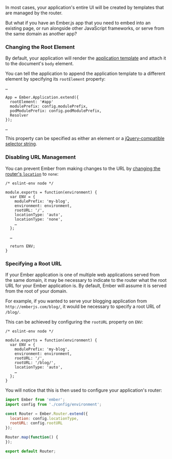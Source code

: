 In most cases, your application's entire UI will be created by templates
that are managed by the router.

But what if you have an Ember.js app that you need to embed into an
existing page, or run alongside other JavaScript frameworks, or serve from the
same domain as another app?

### Changing the Root Element

By default, your application will render the [application template](../routing/defining-your-routes/#toc_the-application-route)
and attach it to the document's `body` element.

You can tell the application to append the application template to a
different element by specifying its `rootElement` property:

```app/app.js{+4}
…

App = Ember.Application.extend({
  rootElement: '#app'
  modulePrefix: config.modulePrefix,
  podModulePrefix: config.podModulePrefix,
  Resolver
});

…
```

This property can be specified as either an element or a
[jQuery-compatible selector
string](http://api.jquery.com/category/selectors/).

### Disabling URL Management

You can prevent Ember from making changes to the URL by [changing the
router's `location`](specifying-url-type) to
`none`:

```config/environment.js{-8,+9}
/* eslint-env node */

module.exports = function(environment) {
  var ENV = {
    modulePrefix: 'my-blog',
    environment: environment,
    rootURL: '/',
    locationType: 'auto',
    locationType: 'none',
    …
  };
  
  …
  
  return ENV;
}
```

### Specifying a Root URL

If your Ember application is one of multiple web applications served from the same domain, it may be necessary to indicate to the router what the root URL for your Ember application is. By default, Ember will assume it is served from the root of your domain.

For example, if you wanted to serve your blogging application from `http://emberjs.com/blog/`, it would be necessary to specify a root URL of `/blog/`.

This can be achieved by configuring the `rootURL` property on `ENV`:

```config/environment.js{-7,+8}
/* eslint-env node */

module.exports = function(environment) {
  var ENV = {
    modulePrefix: 'my-blog',
    environment: environment,
    rootURL: '/',
    rootURL: '/blog/',
    locationType: 'auto',
    …
  };
}
```

You will notice that this is then used to configure your application's router:

```app/router.js
import Ember from 'ember';
import config from './config/environment';

const Router = Ember.Router.extend({
  location: config.locationType,
  rootURL: config.rootURL
});

Router.map(function() {
});

export default Router;
```
